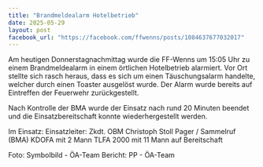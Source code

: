 ```yaml
---
title: "Brandmeldealarm Hotelbetrieb"
date: 2025-05-29
layout: post
facebook_url: "https://facebook.com/ffwenns/posts/1084637677032017"
---
```


Am heutigen Donnerstagnachmittag wurde die FF-Wenns um 15:05 Uhr zu einem Brandmeldealarm in einem örtlichen Hotelbetrieb alarmiert. Vor Ort stellte sich rasch heraus, dass es sich um einen Täuschungsalarm handelte, welcher durch einen Toaster ausgelöst wurde. Der Alarm wurde bereits auf Eintreffen der Feuerwehr zurückgestellt. 

Nach Kontrolle der BMA wurde der Einsatz nach rund 20 Minuten beendet und die Einsatzbereitschaft konnte wiederhergestellt werden. 

Im Einsatz:
 Einsatzleiter: Zkdt. OBM Christoph Stoll
 Pager / Sammelruf (BMA) 
 KDOFA mit 2 Mann
 TLFA 2000 mit 11 Mann auf Bereitschaft

 Foto: Symbolbild - ÖA-Team
 Bericht: PP - ÖA-Team